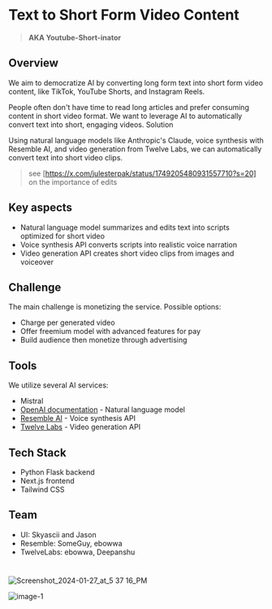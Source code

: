 # Text to Short Form Video Content

> **AKA Youtube-Short-inator**

## Overview

We aim to democratize AI by converting long form text into short form video content, like TikTok, YouTube Shorts, and Instagram Reels.

People often don't have time to read long articles and prefer consuming content in short video format. We want to leverage AI to automatically convert text into short, engaging videos.
Solution

Using natural language models like Anthropic's Claude, voice synthesis with Resemble AI, and video generation from Twelve Labs, we can automatically convert text into short video clips.

> see [https://x.com/julesterpak/status/1749205480931557710?s=20] on the importance of edits

## Key aspects

- Natural language model summarizes and edits text into scripts optimized for short video
- Voice synthesis API converts scripts into realistic voice narration  
- Video generation API creates short video clips from images and voiceover

## Challenge

The main challenge is monetizing the service. Possible options:

- Charge per generated video
- Offer freemium model with advanced features for pay
- Build audience then monetize through advertising

## Tools

We utilize several AI services:

- Mistral
- [OpenAI documentation](https://platform.openai.com/docs/plugins/introduction) - Natural language model
- [Resemble AI](https://docs.app.resemble.ai/docs/client_libraries/python/) - Voice synthesis API  
- [Twelve Labs](https://docs.twelvelabs.io/docs/introduction) - Video generation API

## Tech Stack

- Python Flask backend
- Next.js frontend
- Tailwind CSS

## Team

- UI: Skyascii and Jason
- Resemble: SomeGuy, ebowwa
- TwelveLabs: ebowwa, Deepanshu


#

![Screenshot_2024-01-27_at_5 37 16_PM](https://github.com/ebowwa/gpt_hackathon/assets/81942069/e1c06b3c-ad70-4963-988c-a04725d519b5)



![image-1](https://github.com/ebowwa/gpt_hackathon/assets/81942069/8fe48957-79c6-4b59-81f7-51e6899207ff)
